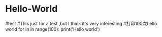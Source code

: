 # Hello-World
#test
#This just for a test ,but I think it's  very interesting
#打印100次hello world
for  in in range(100):
  print('Hello world')
